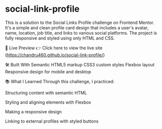 # social-link-profile

This is a solution to the Social Links Profile challenge on Frontend Mentor. It's a simple and clean profile card design that includes a user's avatar, name, location, job title, and links to various social platforms. The project is fully responsive and styled using only HTML and CSS.

🚀 Live Preview
👉 Click here to view the live site
(https://chandru460.github.io/social-link-profile/)

🛠️ Built With
Semantic HTML5 markup
CSS3 custom styles
Flexbox layout
Responsive design for mobile and desktop


📚 What I Learned
Through this challenge, I practiced:

Structuring content with semantic HTML

Styling and aligning elements with Flexbox

Making a responsive design

Linking to external profiles with styled buttons
